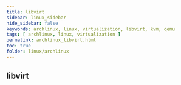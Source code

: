 ```yaml
---
title: libvirt
sidebar: linux_sidebar
hide_sidebar: false
keywords: archlinux, linux, virtualization, libvirt, kvm, qemu
tags: [ archlinux, linux, virtualization ]
permalink: archlinux_libvirt.html
toc: true
folder: linux/archlinux
---
```


## libvirt
